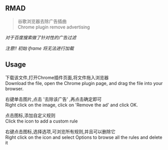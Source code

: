 ## RMAD

> 谷歌浏览器去除广告插曲  
> Chrome plugin remove advertising



*对于百度搜索做了针对性的广告过滤*

*注意!! 初始 iframe 将无法进行加载*

## Usage 

下载该文件,打开Chrome插件页面,将文件拖入浏览器  
Download the file, open the Chrome plugin page, and drag the file into your browser.

右键单击图片,点击 '去除该广告' ,再点击确定即可  
Right click on the image, click on 'Remove the ad' and click OK.

点击图标,添加自定义规则  
Click the icon to add a custom rule

右键点击图标,选择选项,可浏览所有规则,并且可以删除它  
Right click on the icon and select Options to browse all the rules and delete it